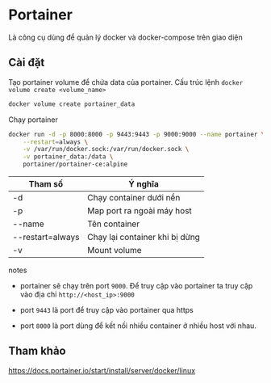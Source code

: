 # Portainer

Là công cụ dùng để quản lý docker và docker-compose trên giao diện

## Cài đặt

Tạo portainer volume để chứa data của portainer.
Cấu trúc lệnh `docker volume create <volume_name>`

```bash
docker volume create portainer_data
```

Chạy portainer

```bash
docker run -d -p 8000:8000 -p 9443:9443 -p 9000:9000 --name portainer \
    --restart=always \
    -v /var/run/docker.sock:/var/run/docker.sock \
    -v portainer_data:/data \
    portainer/portainer-ce:alpine
```

| Tham số          | Ý nghĩa                        |
| ---------------- | ------------------------------ |
| -d               | Chạy container dưới nền        |
| -p               | Map port ra ngoài máy host     |
| --name           | Tên container                  |
| --restart=always | Chạy lại container khi bị dừng |
| -v               | Mount volume                   |

notes

- portainer sẽ chạy trên port `9000`. Để truy cập vào portainer ta truy cập vào địa chỉ `http://<host_ip>:9000`

- port `9443` là port để truy cập vào portainer qua https

- port `8000` là port dùng để kết nối nhiều container ở nhiều host với nhau.

## Tham khảo

https://docs.portainer.io/start/install/server/docker/linux
